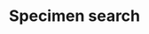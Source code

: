 ---
lang-ref: specimen/search
title: Specimen search
description: We publish open data
layout: occurrence
---